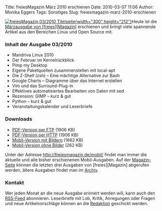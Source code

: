 Title: freiesMagazin März 2010 erschienen
Date: 2010-03-07 11:06
Author: Monika Eggers
Tags: Sonstiges
Slug: freiesmagazin-marz-2010-erschienen

[![freiesMagazin 03/2010
Titelseite](http://www.freiesmagazin.de/system/files/freiesmagazin-2010-03.png){width="300"
height="212"}](http://www.freiesmagazin.de/system/files/freiesmagazin-2010-03.png)Heute
ist die [Märzausgabe von
[freies][Magazin]](http://www.freiesmagazin.de/freiesMagazin-2010-03)
erschienen und bringt viele spannende Artikel aus den Bereichen Linux
und Open Source mit.  

### Inhalt der Ausgabe 03/2010


-   Mandriva Linux 2010
-   Der Februar im Kernelrückblick
-   Pimp my Desktop
-   Eigene Paketquellen zusammenstellen mit local-apt
-   Die Z-Shell (zsh) – Eine mächtige Alternative zur Bash
-   Google Charts – Diagramme über das Internet erstellen
-   Vim und das Surround-Plug-in
-   Effektives automatisiertes Bearbeiten von Daten mit sed
-   Rezension: GIMP – kurz & gut
-   Python – kurz & gut
-   Veranstaltungskalender und Leserbriefe


<!--break--><!--break-->

### Downloads


-   [PDF-Version per
    FTP](ftp://ftp.freiesmagazin.de/2010/freiesMagazin-2010-03.pdf)
    (1906 KB)
-   [PDF-Version per
    HTTP](http://www.freiesmagazin.de/ftp/2010/freiesMagazin-2010-03.pdf)
    (1906 KB)
-   [Mobil-Version mit
    Bildern](http://www.freiesmagazin.de/mobil/freiesMagazin-2010-03-bilder.html)
    (1662 KB)
-   [Mobil-Version ohne
    Bilder](http://www.freiesmagazin.de/mobil/freiesMagazin-2010-03.html)
    (262 KB)


Unter der Adresse <http://freiesmagazin.de/mobil/> findet man immer die
aktuelle und alle bisher erschienenen Mobil-Ausgaben. Auf der
[Magazin-Seite](http://www.freiesmagazin.de/magazin) können die letzten
drei Ausgaben von
[freies][Magazin]
abgerufen werden, ältere Ausgaben findet man im
[Archiv](http://www.freiesmagazin.de/archiv).  

### Kontakt


Wer jeden Monat an die neue Ausgabe erinnert werden will, kann auch den
[RSS-Feed](http://www.freiesmagazin.de/rss.xml) abonnieren. Leserbriefe
mit Lob, Kritik, Anregungen oder Fragen und neue Artikelvorschläge
können an die [Redaktion](http://www.freiesmagazin.de/kontakt) geschickt
werden.



